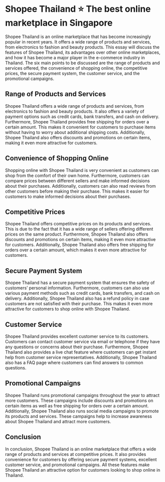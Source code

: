 
# Shopee Thailand ⭐ The best online marketplace in Singapore

Shopee Thailand is an online marketplace that has become increasingly popular in recent years. It offers a wide range of products and services, from electronics to fashion and beauty products. This essay will discuss the features of Shopee Thailand, its advantages over other online marketplaces, and how it has become a major player in the e-commerce industry in Thailand. The six main points to be discussed are the range of products and services offered, the convenience of shopping online, the competitive prices, the secure payment system, the customer service, and the promotional campaigns. 

## Range of Products and Services

Shopee Thailand offers a wide range of products and services, from electronics to fashion and beauty products. It also offers a variety of payment options such as credit cards, bank transfers, and cash on delivery. Furthermore, Shopee Thailand provides free shipping for orders over a certain amount. This makes it convenient for customers to purchase items without having to worry about additional shipping costs. Additionally, Shopee Thailand also offers discounts and promotions on certain items, making it even more attractive for customers. 

## Convenience of Shopping Online

Shopping online with Shopee Thailand is very convenient as customers can shop from the comfort of their own home. Furthermore, customers can compare prices between different sellers and make informed decisions about their purchases. Additionally, customers can also read reviews from other customers before making their purchase. This makes it easier for customers to make informed decisions about their purchases. 

## Competitive Prices

Shopee Thailand offers competitive prices on its products and services. This is due to the fact that it has a wide range of sellers offering different prices on the same product. Furthermore, Shopee Thailand also offers discounts and promotions on certain items, making it even more attractive for customers. Additionally, Shopee Thailand also offers free shipping for orders over a certain amount, which makes it even more attractive for customers. 

## Secure Payment System

Shopee Thailand has a secure payment system that ensures the safety of customers’ personal information. Furthermore, customers can also use various payment methods such as credit cards, bank transfers, and cash on delivery. Additionally, Shopee Thailand also has a refund policy in case customers are not satisfied with their purchase. This makes it even more attractive for customers to shop online with Shopee Thailand. 

## Customer Service

Shopee Thailand provides excellent customer service to its customers. Customers can contact customer service via email or telephone if they have any questions or concerns about their purchase. Furthermore, Shopee Thailand also provides a live chat feature where customers can get instant help from customer service representatives. Additionally, Shopee Thailand also has a FAQ page where customers can find answers to common questions. 

## Promotional Campaigns

Shopee Thailand runs promotional campaigns throughout the year to attract more customers. These campaigns include discounts and promotions on certain items as well as free shipping for orders over a certain amount. Additionally, Shopee Thailand also runs social media campaigns to promote its products and services. These campaigns help to increase awareness about Shopee Thailand and attract more customers. 

## Conclusion 

In conclusion, Shopee Thailand is an online marketplace that offers a wide range of products and services at competitive prices. It also provides convenience for customers by offering secure payment systems, excellent customer service, and promotional campaigns. All these features make Shopee Thailand an attractive option for customers looking to shop online in Thailand.